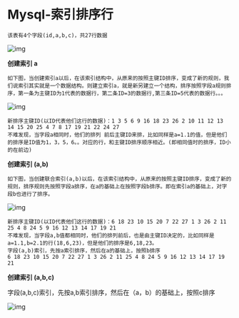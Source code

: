 # Mysql-索引排序行

```
该表有4个字段(id,a,b,c)，共27行数据
```

![img](https://img-blog.csdn.net/20161208234418991?watermark/2/text/aHR0cDovL2Jsb2cuY3Nkbi5uZXQvdHlfaGY=/font/5a6L5L2T/fontsize/400/fill/I0JBQkFCMA==/dissolve/70/gravity/Center)

**创建索引 a**

```
如下图，当创建索引a以后，在该索引结构中，从原来的按照主键ID排序，变成了新的规则，我们说索引其实就是一个数据结构。则建立索引a，就是新另建立一个结构，排序按照字段a规则排序，第一条为主键ID为1代表的数据行，第二条ID=3的数据行,第三条ID=5代表的数据行。。。
```

![img](https://img-blog.csdn.net/20161208234423517?watermark/2/text/aHR0cDovL2Jsb2cuY3Nkbi5uZXQvdHlfaGY=/font/5a6L5L2T/fontsize/400/fill/I0JBQkFCMA==/dissolve/70/gravity/Center)

```
新排序主键ID(以ID代表他们这行的数据)：1 3 5 6 9 16 18 23 26 2 10 11 12 13 14 15 20 25 4 7 8 17 19 21 22 24 27
不难发现，当字段a相同时，他们的排列 前后主键ID来排，比如同样是a=1.1的值，但是他们的排序是ID值为1，3，5，6。。对应的行，和主键ID排序顺序相近。(即相同值时的排序，ID小的在前边)
```

**创建索引 (a,b)**

```
如下图，当创建联合索引(a,b)以后，在该索引结构中，从原来的按照主键ID排序，变成了新的规则，排序规则先按照字段a排序，在a的基础上在按照字段b排序。即在索引a的基础上，对字段b也进行了排序。

```

![img](https://img-blog.csdn.net/20161208234427163?watermark/2/text/aHR0cDovL2Jsb2cuY3Nkbi5uZXQvdHlfaGY=/font/5a6L5L2T/fontsize/400/fill/I0JBQkFCMA==/dissolve/70/gravity/Center)

```
新排序主键ID(以ID代表他们这行的数据)：6 18 23 10 15 20 7 22 27 1 3 26 2 11 25 4 8 24 5 9 16 12 13 14 17 19 21
不难发现，当字段a,b值都相同时，他们的排列前后，也是由主键ID决定的，比如同样是a=1.1,b=2.1的行(18,6,23)，但是他们的排序是6,18,23。
字段(a,b)索引，先按a索引排序，然后在a的基础上，按照b排序
6 18 23 10 15 20 7 22 27 1 3 26 2 11 25 4 8 24 5 9 16 12 13 14 17 19 21
```

**创建索引 (a,b,c)**

字段(a,b,c)索引，先按a,b索引排序，然后在（a，b）的基础上，按照c排序

![img](https://img-blog.csdn.net/20161208234430189?watermark/2/text/aHR0cDovL2Jsb2cuY3Nkbi5uZXQvdHlfaGY=/font/5a6L5L2T/fontsize/400/fill/I0JBQkFCMA==/dissolve/70/gravity/Center)